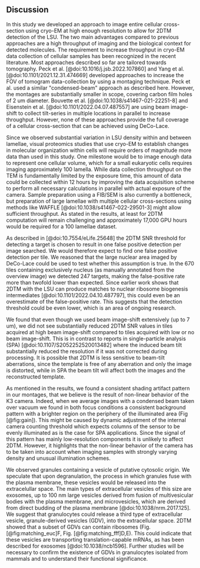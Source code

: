## Discussion

In this study we developed an approach to image entire cellular cross-section using cryo-EM at high enough resolution to allow for 2DTM detection of the LSU. The two main advantages compared to previous approaches are a high throughput of imaging and the biological context for detected molecules. The requirement to increase throughput in cryo-EM data collection of cellular samples has been recognized in the recent literature. Most approaches described so far are tailored towards tomography. Peck et al. [@doi:10.1016/j.jsb.2022.107860] and Yang et al. [@doi:10.1101/2021.12.31.474669] developed approaches to increase the FOV of tomogram data-collection by using a montaging technique. Peck et al. used a similar "condensed-beam" approach as described here. However, the montages are substantially smaller in scope, covering carbon film holes of 2 um diameter. Bouvette et al. [@doi:10.1038/s41467-021-22251-8] and Eisenstein et al. [@doi:10.1101/2022.04.07.487557] are using beam image-shift to collect tilt-series in multiple locations in parallel to increase throughput. However, none of these approaches provide the full coverage of a cellular cross-section that can be achieved using DeCo-Lace.

Since we observed substantial variation in LSU density within and between lamellae, visual proteomics studies that use cryo-EM to establish changes in molecular organization within cells will require orders of magnitude more data than used in this study. One milestone would be to image enough data to represent one cellular volume, which for a small eukaryotic cells requires imaging approximately 100 lamella. While data collection throughput on the TEM is fundamentally limited by the exposure time, this amount of data could be collected within 12 hours by improving the data acquisition scheme to perform all necessary calculations in parallel with actual exposure of the camera. Sample preparation using a FIB/SEM is also currently a bottleneck, but preparation of large lamellae with multiple cellular cross-sections using methods like WAFFLE [@doi:10.1038/s41467-022-29501-3] might allow sufficient throughput. As stated in the results, at least for 2DTM computation will remain challenging and approximately 17,000 GPU hours would be required for a 100 lamellae dataset. 

As described in [@doi:10.7554/eLife.25648] the 2DTM SNR threshold for detecting a target is chosen to result in one false positive detection per image searched. We would therefore expect to find one false positive detection per tile. We reasoned that the large nuclear area imaged by DeCo-Lace could be used to test whether this assumption is true. In the 670 tiles containing exclusively nucleus (as manually annotated from the overview image) we detected 247 targets, making the false-positive rate more than twofold lower than expected. Since earlier work shows that 2DTM with the LSU can produce matches to nuclear ribosome biogenesis intermediates [@doi:10.1101/2022.04.10.487797], this could even be an overestimate of the false-positive rate. This suggests that the detection threshold could be even lower, which is an area of ongoing research.

We found that even though we used beam image-shift extensively (up to 7 um), we did not see substantially reduced 2DTM SNR values in tiles acquired at high beam image-shift compared to tiles acquired with low or no beam image-shift. This is in contrast to reports in single-particle analysis (SPA) [@doi:10.1107/S2052252520013482] where the induced beam tilt substantially reduced the resolution if it was not corrected during processing. It is possible that 2DTM is less sensitive to beam-tilt aberrations, since the template is free of any aberration and only the image is distorted, while in SPA the beam tilt will affect both the images and the reconstructed template.

As mentioned in the results, we found a consistent shading artifact pattern in our montages, that we believe is the result of non-linear behavior of the K3 camera. Indeed, when we average images with a condensed beam taken over vacuum we found in both focus conditions a consistent background pattern with a brighter region on the periphery of the illuminated area (Fig [@fig:gain]). This might be caused by dynamic adjustment of the internal camera counting threshold which expects columns of the sensor to be evenly illuminated as is the case for SPA applications. Since the signal of this pattern has mainly low-resolution components it is unlikely to affect 2DTM. However, it highlights that the non-linear behavior of the camera has to be taken into account when imaging samples with strongly varying density and unusual illumination schemes. 

We observed granules containing a vesicle of putative cytosolic origin. We speculate that upon degranulation, the process in which granules fuse with the plasma membrane, these vesicles would be released into the extracelullar space. The main types of extracellular vesicles of this size are exosomes, up to 100 nm large vesicles derived from fusion of multivesicular bodies with the plasma membrane, and microvesicles, which are derived from direct budding of the plasma membrane [@doi:10.1038/nrm.2017.125]. We suggest that granulocytes could release a third type of extracellular vesicle, granule-derived vesicles (GDV), into the extracellular space. 2DTM showed that a subset of GDVs can contain ribosomes (Fig. [@fig:matching_euc]F, Fig. [@fig:matching_fff]D,E). This could indicate that these vesicles are transporting translation-capable mRNAs, as has been described for exosomes [@doi:10.1038/ncb1596]. Further studies will be necessary to confirm the existence of GDVs in granulocytes isolated from mammals and to understand their functional significance.

